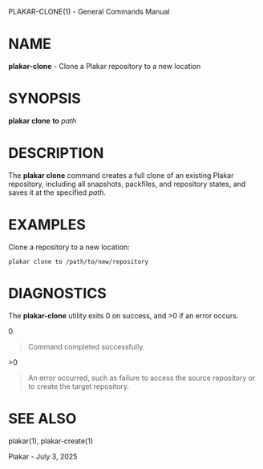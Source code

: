 PLAKAR-CLONE(1) - General Commands Manual

# NAME

**plakar-clone** - Clone a Plakar repository to a new location

# SYNOPSIS

**plakar&nbsp;clone**
**to**
*path*

# DESCRIPTION

The
**plakar clone**
command creates a full clone of an existing Plakar repository,
including all snapshots, packfiles, and repository states, and saves
it at the specified
*path*.

# EXAMPLES

Clone a repository to a new location:

	plakar clone to /path/to/new/repository

# DIAGNOSTICS

The **plakar-clone** utility exits&#160;0 on success, and&#160;&gt;0 if an error occurs.

0

> Command completed successfully.

&gt;0

> An error occurred, such as failure to access the source repository or
> to create the target repository.

# SEE ALSO

plakar(1),
plakar-create(1)

Plakar - July 3, 2025
